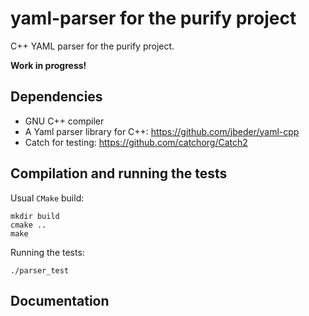 # yaml-parser for the purify project

C++ YAML parser for the purify project.

**Work in progress!**

Dependencies
------------

* GNU C++ compiler 
* A Yaml parser library for C++: https://github.com/jbeder/yaml-cpp 
* Catch for testing: https://github.com/catchorg/Catch2

Compilation and running the tests
---------------------------------

Usual `CMake` build:

```
mkdir build
cmake ..
make
```

Running the tests:

```
./parser_test
```

Documentation
-------------
